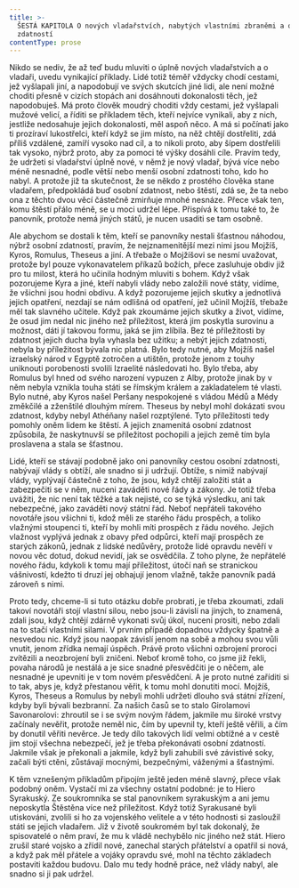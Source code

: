 ```yaml
---
title: >-
  ŠESTÁ KAPITOLA O nových vladařstvích, nabytých vlastními zbraněmi a osobní
  zdatností
contentType: prose
---
```


Nikdo se nediv, že až teď budu mluviti o úplně nových vladařstvích a o vladaři, uvedu vynikající příklady. Lidé totiž téměř vždycky chodí cestami, jež vyšlapali jiní, a napodobují ve svých skutcích jiné lidi, ale není možné choditi přesně v cizích stopách ani dosáhnouti dokonalosti těch, jež napodobuješ. Má proto člověk moudrý choditi vždy cestami, jež vyšlapali mužové velicí, a říditi se příkladem těch, kteří nejvíce vynikali, aby z nich, jestliže nedosahuje jejich dokonalosti, měl aspoň něco. A má si počínati jako ti prozíraví lukostřelci, kteří když se jim místo, na něž chtějí dostřeliti, zdá příliš vzdálené, zamíří vysoko nad cíl, a to nikoli proto, aby šípem dostřelili tak vysoko, nýbrž proto, aby za pomoci té výšky dosáhli cíle. Pravím tedy, že udržeti si vladařství úplně nové, v němž je nový vladař, bývá více nebo méně nesnadné, podle větší nebo menší osobní zdatnosti toho, kdo ho nabyl. A protože již ta skutečnost, že se někdo z prostého člověka stane vladařem, předpokládá buď osobní zdatnost, nebo štěstí, zdá se, že ta nebo ona z těchto dvou věcí částečně zmirňuje mnohé nesnáze. Přece však ten, komu štěstí přálo méně, se u moci udržel lépe. Přispívá k tomu také to, že panovník, protože nemá jiných států, je nucen usaditi se tam osobně.

Ale abychom se dostali k těm, kteří se panovníky nestali šťastnou náhodou, nýbrž osobní zdatností, pravím, že nejznamenitější mezi nimi jsou Mojžíš, Kyros, Romulus, Theseus a jiní. A třebaže o Mojžíšovi se nesmí uvažovat, protože byl pouze vykonavatelem příkazů božích, přece zasluhuje obdiv již pro tu milost, která ho učinila hodným mluviti s bohem. Když však pozorujeme Kyra a jiné, kteří nabyli vlády nebo založili nové státy, vidíme, že všichni jsou hodni obdivu. A když pozorujeme jejich skutky a jednotlivá jejich opatření, nezdají se nám odlišná od opatření, jež učinil Mojžíš, třebaže měl tak slavného učitele. Když pak zkoumáme jejich skutky a život, vidíme, že osud jim nedal nic jiného než příležitost, která jim poskytla surovinu a možnost, dáti jí takovou formu, jaká se jim zlíbila. Bez té příležitosti by zdatnost jejich ducha byla vyhasla bez užitku; a nebýt jejich zdatnosti, nebyla by příležitost bývala nic platná. Bylo tedy nutné, aby Mojžíš našel izraelský národ v Egyptě zotročen a utištěn, protože jenom z touhy uniknouti porobenosti svolili Izraelité následovati ho. Bylo třeba, aby Romulus byl hned od svého narození vypuzen z Alby, protože jinak by v něm nebyla vznikla touha státi se římským králem a zakladatelem té vlasti. Bylo nutné, aby Kyros našel Peršany nespokojené s vládou Médů a Médy změkčilé a zženštilé dlouhým mírem. Theseus by nebyl mohl dokázati svou zdatnost, kdyby nebyl Athéňany našel rozptýlené. Tyto příležitosti tedy pomohly oněm lidem ke štěstí. A jejich znamenitá osobní zdatnost způsobila, že naskytnuvší se příležitost pochopili a jejich země tím byla proslavena a stala se šťastnou.

Lidé, kteří se stávají podobně jako oni panovníky cestou osobní zdatnosti, nabývají vlády s obtíží, ale snadno si ji udržují. Obtíže, s nimiž nabývají vlády, vyplývají částečně z toho, že jsou, když chtějí založiti stát a zabezpečiti se v něm, nuceni zaváděti nové řády a zákony. Je totiž třeba uvážiti, že nic není tak těžké a tak nejisté, co se týká výsledku, ani tak nebezpečné, jako zaváděti nový státní řád. Neboť nepřáteli takového novotáře jsou všichni ti, kdož měli ze starého řádu prospěch, a toliko vlažnými stoupenci ti, kteří by mohli míti prospěch z řádu nového. Jejich vlažnost vyplývá jednak z obavy před odpůrci, kteří mají prospěch ze starých zákonů, jednak z lidské nedůvěry, protože lidé opravdu nevěří v novou věc dotud, dokud nevidí, jak se osvědčila. Z toho plyne, že nepřátelé nového řádu, kdykoli k tomu mají příležitost, útočí naň se stranickou vášnivostí, kdežto ti druzí jej obhajují jenom vlažně, takže panovník padá zároveň s nimi.

Proto tedy, chceme-li si tuto otázku dobře probrati, je třeba zkoumati, zdali takoví novotáři stojí vlastní silou, nebo jsou-li závislí na jiných, to znamená, zdali jsou, když chtějí zdárně vykonati svůj úkol, nuceni prositi, nebo zdali na to stačí vlastními silami. V prvním případě dopadnou vždycky špatně a nesvedou nic. Když jsou naopak závislí jenom na sobě a mohou svou vůli vnutit, jenom zřídka nemají úspěch. Právě proto všichni ozbrojení proroci zvítězili a neozbrojení byli zničeni. Neboť kromě toho, co jsme již řekli, povaha národů je nestálá a je sice snadné přesvědčiti je o něčem, ale nesnadné je upevniti je v tom novém přesvědčení. A je proto nutné zaříditi si to tak, abys je, když přestanou věřit, k tomu mohl donutiti mocí. Mojžíš, Kyros, Theseus a Romulus by nebyli mohli udržeti dlouho svá státní zřízení, kdyby byli bývali bezbranní. Za našich časů se to stalo Girolamovi Savonarolovi: zhroutil se i se svým novým řádem, jakmile mu široké vrstvy začínaly nevěřit, protože neměl nic, čím by upevnil ty, kteří ještě věřili, a čím by donutil věřiti nevěrce. Je tedy dílo takových lidí velmi obtížné a v cestě jim stojí všechna nebezpečí, jež je třeba překonávati osobní zdatností. Jakmile však je překonali a jakmile, když byli zahubili své závistivé soky, začali býti ctěni, zůstávají mocnými, bezpečnými, váženými a šťastnými.

K těm vznešeným příkladům připojím ještě jeden méně slavný, přece však podobný oněm. Vystačí mi za všechny ostatní podobné: je to Hiero Syrakuský. Ze soukromníka se stal panovníkem syrakuským a ani jemu neposkytla Štěstěna více než příležitost. Když totiž Syrakusané byli utiskováni, zvolili si ho za vojenského velitele a v této hodnosti si zasloužil státi se jejich vladařem. Již v životě soukromém byl tak dokonalý, že spisovatelé o něm praví, že mu k vládě nechybělo nic jiného než stát. Hiero zrušil staré vojsko a zřídil nové, zanechal starých přátelství a opatřil si nová, a když pak měl přátele a vojáky opravdu své, mohl na těchto základech postaviti každou budovu. Dalo mu tedy hodně práce, než vlády nabyl, ale snadno si ji pak udržel.
